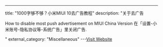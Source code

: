 ---
title: "1000字够不够？小米MIUI 10去广告教程"
description: "关于去广告


How to disable most push advertisement on MIUI China Version
在「设置-小米账号-隐私协议等-系统广告」里关闭广告.


"
external_category: "Miscellaneous"
---[Visit Website](https://zhuanlan.zhihu.com/p/58415240)

